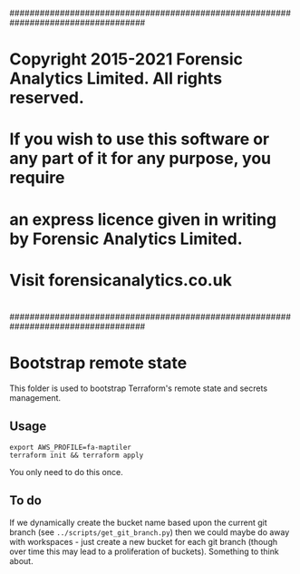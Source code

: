 ###################################################################################
#                                                                                 #
# Copyright 2015-2021 Forensic Analytics Limited. All rights reserved.            #
#                                                                                 #
# If you wish to use this software or any part of it for any purpose, you require #
#                                                                                 #
# an express licence given in writing by Forensic Analytics Limited.              #
#                                                                                 #
# Visit forensicanalytics.co.uk                                                   #
#                                                                                 #
###################################################################################

# Bootstrap remote state

This folder is used to bootstrap Terraform's remote state and secrets management.

## Usage

    export AWS_PROFILE=fa-maptiler
    terraform init && terraform apply

You only need to do this once.

## To do

If we dynamically create the bucket name based upon the current git branch (see
`../scripts/get_git_branch.py`) then we could maybe do away with workspaces -
just create a new bucket for each git branch (though over time this may lead to
a proliferation of buckets). Something to think about.
